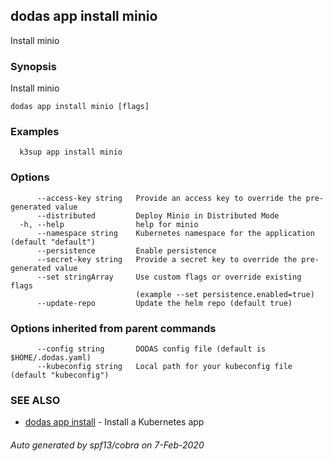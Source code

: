 ## dodas app install minio

Install minio

### Synopsis

Install minio

```
dodas app install minio [flags]
```

### Examples

```
  k3sup app install minio
```

### Options

```
      --access-key string   Provide an access key to override the pre-generated value
      --distributed         Deploy Minio in Distributed Mode
  -h, --help                help for minio
      --namespace string    Kubernetes namespace for the application (default "default")
      --persistence         Enable persistence
      --secret-key string   Provide a secret key to override the pre-generated value
      --set stringArray     Use custom flags or override existing flags 
                            (example --set persistence.enabled=true)
      --update-repo         Update the helm repo (default true)
```

### Options inherited from parent commands

```
      --config string       DODAS config file (default is $HOME/.dodas.yaml)
      --kubeconfig string   Local path for your kubeconfig file (default "kubeconfig")
```

### SEE ALSO

* [dodas app install](dodas_app_install.md)	 - Install a Kubernetes app

###### Auto generated by spf13/cobra on 7-Feb-2020
